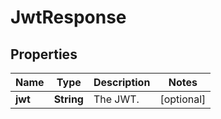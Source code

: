 
# JwtResponse

## Properties
Name | Type | Description | Notes
------------ | ------------- | ------------- | -------------
**jwt** | **String** | The JWT. |  [optional]



